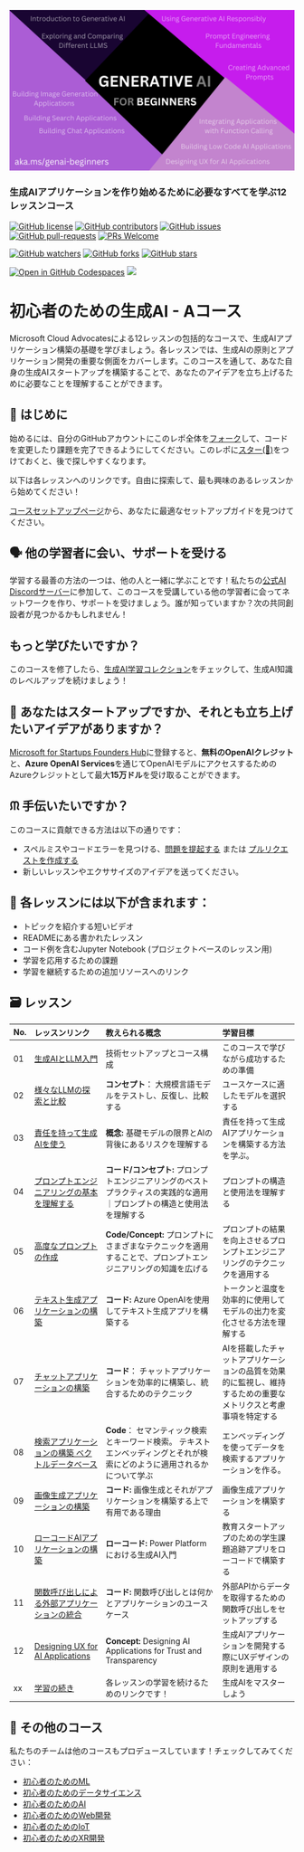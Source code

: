 
![Generative AI For Beginners](../../images/repository-thumbnail.png)

### 生成AIアプリケーションを作り始めるために必要なすべてを学ぶ12レッスンコース

[![GitHub license](https://img.shields.io/github/license/microsoft/Generative-AI-For-Beginners.svg)](https://github.com/microsoft/Generative-AI-For-Beginners/blob/master/LICENSE)
[![GitHub contributors](https://img.shields.io/github/contributors/microsoft/Generative-AI-For-Beginners.svg)](https://GitHub.com/microsoft/Generative-AI-For-Beginners/graphs/contributors/)
[![GitHub issues](https://img.shields.io/github/issues/microsoft/Generative-AI-For-Beginners.svg)](https://GitHub.com/microsoft/Generative-AI-For-Beginners/issues/)
[![GitHub pull-requests](https://img.shields.io/github/issues-pr/microsoft/Generative-AI-For-Beginners.svg)](https://GitHub.com/microsoft/Generative-AI-For-Beginners/pulls/)
[![PRs Welcome](https://img.shields.io/badge/PRs-welcome-brightgreen.svg?style=flat-square)](http://makeapullrequest.com)

[![GitHub watchers](https://img.shields.io/github/watchers/microsoft/Generative-AI-For-Beginners.svg?style=social&label=Watch)](https://GitHub.com/microsoft/Generative-AI-For-Beginners/watchers/)
[![GitHub forks](https://img.shields.io/github/forks/microsoft/Generative-AI-For-Beginners.svg?style=social&label=Fork)](https://GitHub.com/microsoft/Generative-AI-For-Beginners/network/)
[![GitHub stars](https://img.shields.io/github/stars/microsoft/Generative-AI-For-Beginners.svg?style=social&label=Star)](https://GitHub.com/microsoft/Generative-AI-For-Beginners/stargazers/)

[![Open in GitHub Codespaces](https://img.shields.io/static/v1?style=for-the-badge&label=GitHub+Codespaces&message=Open&color=lightgrey&logo=github)](https://codespaces.new/microsoft/generative-ai-for-beginners)
[![](https://dcbadge.vercel.app/api/server/ByRwuEEgH4)](https://aka.ms/genai-discord)


# 初心者のための生成AI - Aコース 

Microsoft Cloud Advocatesによる12レッスンの包括的なコースで、生成AIアプリケーション構築の基礎を学びましょう。各レッスンでは、生成AIの原則とアプリケーション開発の重要な側面をカバーします。このコースを通して、あなた自身の生成AIスタートアップを構築することで、あなたのアイデアを立ち上げるために必要なことを理解することができます。

## 🌱 はじめに

始めるには、自分のGitHubアカウントにこのレポ全体を[フォーク](https://github.com/microsoft/generative-ai-for-beginners/fork)して、コードを変更したり課題を完了できるようにしてください。このレポに[スター(🌟)](https://docs.github.com/en/get-started/exploring-projects-on-github/saving-repositories-with-stars)をつけておくと、後で探しやすくなります。

以下は各レッスンへのリンクです。自由に探索して、最も興味のあるレッスンから始めてください！

[コースセットアップページ](../../00-course-setup/translations/ja/README.md)から、あなたに最適なセットアップガイドを見つけてください。

## 🗣️ 他の学習者に会い、サポートを受ける 

学習する最善の方法の一つは、他の人と一緒に学ぶことです！私たちの[公式AI Discordサーバー](https://aka.ms/genai-discord)に参加して、このコースを受講している他の学習者に会ってネットワークを作り、サポートを受けましょう。誰が知っていますか？次の共同創設者が見つかるかもしれません！

## もっと学びたいですか？
このコースを修了したら、[生成AI学習コレクション](https://aka.ms/genai-collection)をチェックして、生成AI知識のレベルアップを続けましょう！

## 🚀 あなたはスタートアップですか、それとも立ち上げたいアイデアがありますか？

[Microsoft for Startups Founders Hub](https://aka.ms/genai-foundershub)に登録すると、**無料のOpenAIクレジット**と、**Azure OpenAI Services**を通じてOpenAIモデルにアクセスするためのAzureクレジットとして最大**15万ドル**を受け取ることができます。

## ᙏ 手伝いたいですか？

このコースに貢献できる方法は以下の通りです： 
- スペルミスやコードエラーを見つける、[問題を提起する](https://github.com/microsoft/generative-ai-for-beginners/issues) または [プルリクエストを作成する](https://github.com/microsoft/generative-ai-for-beginners/pulls)
- 新しいレッスンやエクササイズのアイデアを送ってください。


## 📂 各レッスンには以下が含まれます：

- トピックを紹介する短いビデオ
- READMEにある書かれたレッスン 
- コード例を含むJupyter Notebook (プロジェクトベースのレッスン用) 
- 学習を応用するための課題 
- 学習を継続するための追加リソースへのリンク

## 🗃️ レッスン
| No. | レッスンリンク | 教えられる概念 | 学習目標 |
| :--- | :--- | :----- | :------ | 
| 01|[生成AIとLLM入門](../../01-introduction-to-genai/translations/ja/README.md)|技術セットアップとコース構成| このコースで学びながら成功するための準備|
| 02|[様々なLLMの探索と比較](../../02-exploring-and-comparing-different-llms/translations/ja/README.md)|**コンセプト**： 大規模言語モデルをテストし、反復し、比較する|ユースケースに適したモデルを選択する|... 
| 03|[責任を持って生成AIを使う](../../03-using-generative-ai-responsibly/translations/ja/README.md)|**概念:** 基礎モデルの限界とAIの背後にあるリスクを理解する|責任を持って生成AIアプリケーションを構築する方法を学ぶ。
|04| [プロンプトエンジニアリングの基本を理解する](../../04-prompt-engineering-fundamentals/translations/ja/README.md) | **コード/コンセプト:** プロンプトエンジニアリングのベストプラクティスの実践的な適用｜プロンプトの構造と使用法を理解する|プロンプトの構造と使用法を理解する | 
| 05 | [高度なプロンプトの作成](../../05-advanced-prompts/translations/ja/README.md) | **Code/Concept:** プロンプトにさまざまなテクニックを適用することで、プロンプトエンジニアリングの知識を広げる | プロンプトの結果を向上させるプロンプトエンジニアリングのテクニックを適用する||。
| 06 | [テキスト生成アプリケーションの構築](../../06-text-generation-apps/translations/ja/README.md) | **コード:** Azure OpenAIを使用してテキスト生成アプリを構築する | トークンと温度を効率的に使用してモデルの出力を変化させる方法を理解する | | **コード:** Azure OpenAIを使用してテキスト生成アプリを構築する
| 07 | [チャットアプリケーションの構築](../../07-building-chat-applications/translations/ja/README.md) | **コード**： チャットアプリケーションを効率的に構築し、統合するためのテクニック|AIを搭載したチャットアプリケーションの品質を効果的に監視し、維持するための重要なメトリクスと考慮事項を特定する||。
|08|[検索アプリケーションの構築 ベクトルデータベース](../../08-building-search-applications/translations/ja/README.md) | **Code**： セマンティック検索とキーワード検索。 テキストエンベッディングとそれが検索にどのように適用されるかについて学ぶ|エンベッディングを使ってデータを検索するアプリケーションを作る。| 
09 | [画像生成アプリケーションの構築](../../09-building-image-applications/translations/ja/README.md) | **コード:** 画像生成とそれがアプリケーションを構築する上で有用である理由|画像生成アプリケーションを構築する | **コード:** 画像生成とそれがアプリケーションを構築する上で有用である理由|画像生成アプリケーションを構築する 
| 10|[ローコードAIアプリケーションの構築](../../10-building-low-code-ai-applications/translations/ja/README.md) | **ローコード:** Power Platformにおける生成AI入門|教育スタートアップのための学生課題追跡アプリをローコードで構築する|
| 11 | [関数呼び出しによる外部アプリケーションの統合](../../11-integrating-with-function-calling/transaltions/ja/README.md) | **コード:** 関数呼び出しとは何かとアプリケーションのユースケース | 外部APIからデータを取得するための関数呼び出しをセットアップする | |
| 12 | [Designing UX for AI Applications](../../12-designing-ux-for-ai-applications/translations/ja/README.md) | **Concept:** Designing AI Applications for Trust and Transparency | 生成AIアプリケーションを開発する際にUXデザインの原則を適用する
| xx| [学習の続き](../../13-continued-learning/translations/ja/README.md)|各レッスンの学習を続けるためのリンクです！| 生成AIをマスターしよう

## 🎒 その他のコース 

私たちのチームは他のコースもプロデュースしています！チェックしてみてください：

- [初心者のためのML](https://aka.ms/ml-beginners)
- [初心者のためのデータサイエンス](https://aka.ms/datascience-beginners)
- [初心者のためのAI](https://aka.ms/ai-beginners)
- [初心者のためのWeb開発](https://aka.ms/webdev-beginners)
- [初心者のためのIoT](https://aka.ms/iot-beginners)
- [初心者のためのXR開発](https://github.com/microsoft/xr-development-for-beginners)

